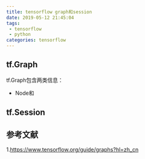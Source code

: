 ```yaml
---
title: tensorflow graph和session
date: 2019-05-12 21:45:04
tags:
 - tensorflow
 - python
categories: tensorflow
---
```


## tf.Graph
tf.Graph包含两类信息：
- Node和

## tf.Session

## 参考文献
1.https://www.tensorflow.org/guide/graphs?hl=zh_cn
